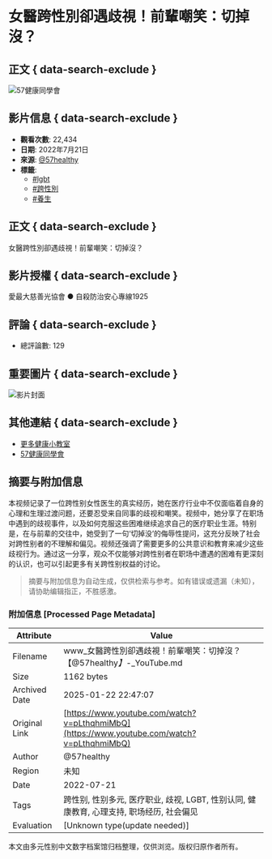 # 女醫跨性別卻遇歧視！前輩嘲笑：切掉沒？

## 正文 { data-search-exclude }


![57健康同學會](https://yt3.ggpht.com/xj_SqX66cF6VCTdiq4NX5RvBcX5lpuNp2h80I2mFpFTtieHiQDdcwPA-vcD5ijQ7uKPH-o-UDw=s48-c-k-c0x00ffffff-no-rj)

## 影片信息 { data-search-exclude }
- **觀看次數**: 22,434
- **日期**: 2022年7月21日
- **來源**: [@57healthy](https://www.youtube.com/@57healthy)
- **標籤**: 
  - [#lgbt](https://www.youtube.com/hashtag/lgbt)
  - [#跨性別](https://www.youtube.com/hashtag/%E8%B7%A8%E6%80%A7%E5%88%A5)
  - [#養生](https://www.youtube.com/hashtag/%E9%A4%8A%E7%94%9F)

## 正文 { data-search-exclude }
女醫跨性別卻遇歧視！前輩嘲笑：切掉沒？

## 影片授權 { data-search-exclude }
愛最大慈善光協會 ● 自殺防治安心專線1925 

## 評論 { data-search-exclude }
- 總評論數: 129

## 重要圖片 { data-search-exclude }
![影片封面](https://i.ytimg.com/vi/NP4S-XmDT3E/hqdefault.jpg?sqp=-oaymwEmCKgBEF5IWvKriqkDGQgBFQAAiEIYAdgBAeIBCggYEAIYBjgBQAE=&rs=AOn4CLDluThSchKGqyj0q4u8YrWCmI_2Lw)

## 其他連結 { data-search-exclude }
- [更多健康小教室](https://www.youtube.com/playlist?list=PLVbxv23OmOgJ2oz6C4YyyM9mHn01WIcjd) 
- [57健康同學會](https://www.youtube.com/@57healthy)
<!-- tcd_original_link https://www.youtube.com/watch?v=pLthqhmiMbQ -->


## 摘要与附加信息

<!-- tcd_abstract -->
本视频记录了一位跨性别女性医生的真实经历，她在医疗行业中不仅面临着自身的心理和生理过渡问题，还要忍受来自同事的歧视和嘲笑。视频中，她分享了在职场中遇到的歧视事件，以及如何克服这些困难继续追求自己的医疗职业生涯。特别是，在与前辈的交往中，她受到了一句‘切掉没’的侮辱性提问，这充分反映了社会对跨性别者的不理解和偏见。视频还强调了需要更多的公共意识和教育来减少这些歧视行为。通过这一分享，观众不仅能够对跨性别者在职场中遭遇的困难有更深刻的认识，也可以引起更多有关跨性别权益的讨论。
<!-- tcd_abstract_end -->

> 摘要与附加信息为自动生成，仅供检索与参考。如有错误或遗漏（未知），请协助编辑指正，不胜感激。

### 附加信息 [Processed Page Metadata]

| Attribute       | Value                                  |
|-----------------|----------------------------------------|
| Filename        | www_女醫跨性別卻遇歧視！前輩嘲笑：切掉沒？【‪@57healthy‬_】_-_YouTube.md                             |
| Size            | 1162 bytes                           |
| Archived Date   | 2025-01-22 22:47:07                             |
| Original Link   | [https://www.youtube.com/watch?v=pLthqhmiMbQ](https://www.youtube.com/watch?v=pLthqhmiMbQ)                       |
| Author          | @57healthy                               |
| Region          | 未知                               |
| Date            | 2022-07-21                                 |
| Tags            | 跨性别, 性别多元, 医疗职业, 歧视, LGBT, 性别认同, 健康教育, 心理支持, 职场经历, 社会偏见                                 |
| Evaluation            | [Unknown type(update needed)]                                 |
<!-- tcd_table_end -->

本文由多元性别中文数字档案馆归档整理，仅供浏览。版权归原作者所有。
